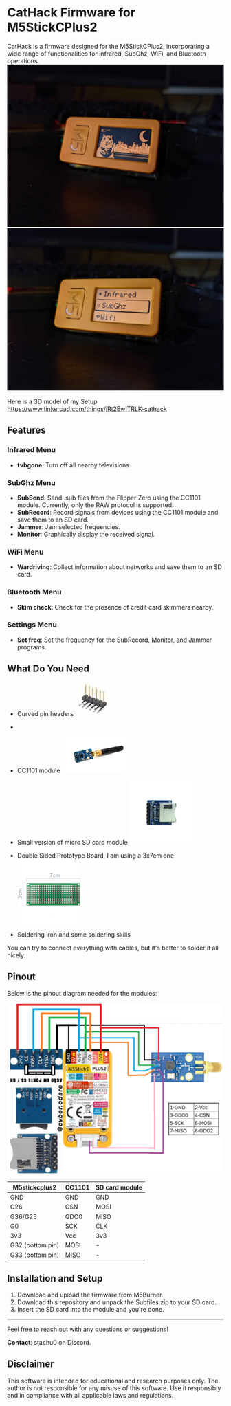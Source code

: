 # CatHack Firmware for M5StickCPlus2

CatHack is a firmware designed for the M5StickCPlus2, incorporating a wide range of functionalities for infrared, SubGhz, WiFi, and Bluetooth operations. 
![](images/PXL_20240721_174404806.MV.jpg)
![](images/res.jpg)

Here is a 3D model of my Setup
https://www.tinkercad.com/things/jRt2EwITRLK-cathack
## Features


### Infrared Menu
- **tvbgone**: Turn off all nearby televisions.

### SubGhz Menu
- **SubSend**: Send .sub files from the Flipper Zero using the CC1101 module. Currently, only the RAW protocol is supported.
- **SubRecord**: Record signals from devices using the CC1101 module and save them to an SD card.
- **Jammer**: Jam selected frequencies.
- **Monitor**: Graphically display the received signal.

### WiFi Menu
- **Wardriving**: Collect information about networks and save them to an SD card.

### Bluetooth Menu
- **Skim check**: Check for the presence of credit card skimmers nearby.

### Settings Menu
- **Set freq**: Set the frequency for the SubRecord, Monitor, and Jammer programs.

## What Do You Need
- Curved pin headers ![](images/M50-3930642_SPL.webp)
- 

- CC1101 module <img src="images/original.jpg" width="150">
- Small version of micro SD card module <img src="images/the-mini-sd-card-module-micro-sd-card-module.jpg" width="150">
- Double Sided Prototype Board, I am using a 3x7cm one <img src="images/ct09300-02-thumbnail-1080x1080-70.jpg" width="150">
- Soldering iron and some soldering skills 

You can try to connect everything with cables, but it's better to solder it all nicely.

## Pinout

Below is the pinout diagram needed for the modules:

![Pinout Diagram](images/pinout.jpg)

| M5stickcplus2      | CC1101 | SD card module |
|--------------------|--------|----------------|
| GND                | GND    | GND            |
| G26                | CSN    | MOSI           |
| G36/G25            | GDO0   | MISO           |
| G0                 | SCK    | CLK            |
| 3v3                | Vcc    | 3v3            |
| G32 (bottom pin)   | MOSI   | -              |
| G33 (bottom pin)   | MISO   | -              |

## Installation and Setup

1. Download and upload the firmware from M5Burner.
2. Download this repository and unpack the Subfiles.zip to your SD card.
3. Insert the SD card into the module and you're done.

---

Feel free to reach out with any questions or suggestions!

**Contact**: stachu0 on Discord.


## Disclaimer

This software is intended for educational and research purposes only. The author is not responsible for any misuse of this software. Use it responsibly and in compliance with all applicable laws and regulations.
